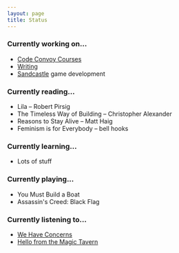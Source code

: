 ```yaml
---
layout: page
title: Status
---
```


### Currently working on...

* [Code Convoy Courses](http://codeconvoy.com)
* [Writing](/archive)
* [Sandcastle](http://sandcastle.co) game development

### Currently reading...

* Lila – Robert Pirsig
* The Timeless Way of Building – Christopher Alexander
* Reasons to Stay Alive – Matt Haig
* Feminism is for Everybody – bell hooks

### Currently learning...

* Lots of stuff

### Currently playing...

* You Must Build a Boat
* Assassin's Creed: Black Flag

### Currently listening to...

* [We Have Concerns](http://www.wehaveconcerns.com)
* [Hello from the Magic Tavern](http://hellofromthemagictavern.com)
